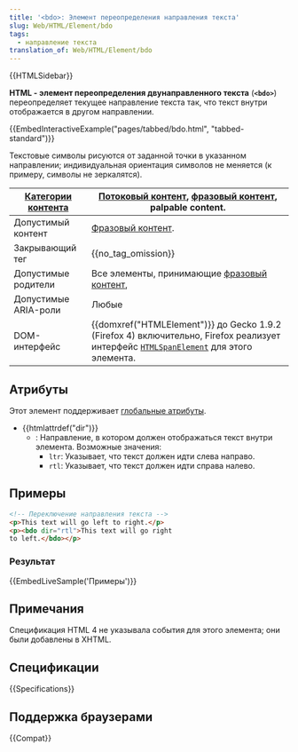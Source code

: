 ```yaml
---
title: '<bdo>: Элемент переопределения направления текста'
slug: Web/HTML/Element/bdo
tags:
  - направление текста
translation_of: Web/HTML/Element/bdo
---
```


{{HTMLSidebar}}

**HTML - элемент переопределения двунаправленного текста** (**`<bdo>`**) переопределяет текущее направление текста так, что текст внутри отображается в другом направлении.

{{EmbedInteractiveExample("pages/tabbed/bdo.html", "tabbed-standard")}}

Текстовые символы рисуются от заданной точки в указанном направлении; индивидуальная ориентация символов не меняется (к примеру, символы не зеркалятся).

| [Категории контента](/ru/docs/HTML/Content_categories) | [Потоковый контент](/ru/docs/HTML/Content_categories#Flow_content), [фразовый контент](/ru/docs/HTML/Content_categories#Phrasing_content), palpable content.                           |
| ------------------------------------------------------ | -------------------------------------------------------------------------------------------------------------------------------------------------------------------------------------- |
| Допустимый контент                                     | [Фразовый контент](/ru/docs/HTML/Content_categories#Phrasing_content).                                                                                                                 |
| Закрывающий тег                                        | {{no_tag_omission}}                                                                                                                                                               |
| Допустимые родители                                    | Все элементы, принимающие [фразовый контент](/ru/docs/HTML/Content_categories#Phrasing_content),                                                                                       |
| Допустимые ARIA-роли                                   | Любые                                                                                                                                                                                  |
| DOM-интерфейс                                          | {{domxref("HTMLElement")}} до Gecko 1.9.2 (Firefox 4) включительно, Firefox реализует интерфейс [`HTMLSpanElement`](/en-US/docs/Web/API/HTMLSpanElement) для этого элемента. |

## Атрибуты

Этот элемент поддерживает [глобальные атрибуты](/ru/docs/HTML/Global_attributes).

- {{htmlattrdef("dir")}}
  - : Направление, в котором должен отображаться текст внутри элемента. Возможные значения:
    - `ltr`: Указывает, что текст должен идти слева направо.
    - `rtl`: Указывает, что текст должен идти справа налево.

## Примеры

```html
<!-- Переключение направления текста -->
<p>This text will go left to right.</p>
<p><bdo dir="rtl">This text will go right
to left.</bdo></p>
```

### Результат

{{EmbedLiveSample('Примеры')}}

## Примечания

Спецификация HTML 4 не указывала события для этого элемента; они были добавлены в XHTML.

## Спецификации

{{Specifications}}

## Поддержка браузерами

{{Compat}}
